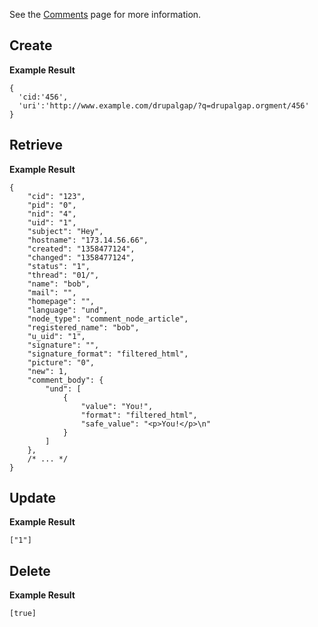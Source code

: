 See the [Comments](../Entities/Comments) page for more information.

## Create

**Example Result**

```
{
  'cid:'456',
  'uri':'http://www.example.com/drupalgap/?q=drupalgap.orgment/456'
}
```

## Retrieve

**Example Result**

```
{
    "cid": "123",
    "pid": "0",
    "nid": "4",
    "uid": "1",
    "subject": "Hey",
    "hostname": "173.14.56.66",
    "created": "1358477124",
    "changed": "1358477124",
    "status": "1",
    "thread": "01/",
    "name": "bob",
    "mail": "",
    "homepage": "",
    "language": "und",
    "node_type": "comment_node_article",
    "registered_name": "bob",
    "u_uid": "1",
    "signature": "",
    "signature_format": "filtered_html",
    "picture": "0",
    "new": 1,
    "comment_body": {
        "und": [
            {
                "value": "You!",
                "format": "filtered_html",
                "safe_value": "<p>You!</p>\n"
            }
        ]
    },
    /* ... */
}
```

## Update

**Example Result**

`["1"]`

## Delete

**Example Result**

`[true]`